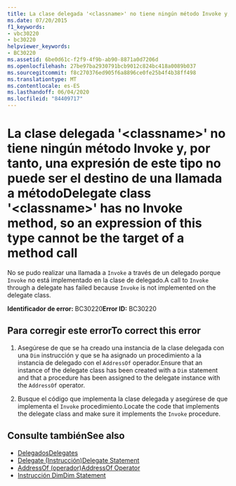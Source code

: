```yaml
---
title: La clase delegada '<classname>' no tiene ningún método Invoke y, por tanto, una expresión de este tipo no puede ser el destino de una llamada a método
ms.date: 07/20/2015
f1_keywords:
- vbc30220
- bc30220
helpviewer_keywords:
- BC30220
ms.assetid: 6be0d61c-f2f9-4f9b-ab90-8871a0d7206d
ms.openlocfilehash: 27be97ba2930791bcb9012c824bc418a0089b037
ms.sourcegitcommit: f8c270376ed905f6a8896ce0fe25b4f4b38ff498
ms.translationtype: MT
ms.contentlocale: es-ES
ms.lasthandoff: 06/04/2020
ms.locfileid: "84409717"
---
```

# <a name="delegate-class-classname-has-no-invoke-method-so-an-expression-of-this-type-cannot-be-the-target-of-a-method-call"></a><span data-ttu-id="2e09f-102">La clase delegada '\<classname>' no tiene ningún método Invoke y, por tanto, una expresión de este tipo no puede ser el destino de una llamada a método</span><span class="sxs-lookup"><span data-stu-id="2e09f-102">Delegate class '\<classname>' has no Invoke method, so an expression of this type cannot be the target of a method call</span></span>
<span data-ttu-id="2e09f-103">No se pudo realizar una llamada a `Invoke` a través de un delegado porque `Invoke` no está implementado en la clase de delegado.</span><span class="sxs-lookup"><span data-stu-id="2e09f-103">A call to `Invoke` through a delegate has failed because `Invoke` is not implemented on the delegate class.</span></span>  
  
 <span data-ttu-id="2e09f-104">**Identificador de error:** BC30220</span><span class="sxs-lookup"><span data-stu-id="2e09f-104">**Error ID:** BC30220</span></span>  
  
## <a name="to-correct-this-error"></a><span data-ttu-id="2e09f-105">Para corregir este error</span><span class="sxs-lookup"><span data-stu-id="2e09f-105">To correct this error</span></span>  
  
1. <span data-ttu-id="2e09f-106">Asegúrese de que se ha creado una instancia de la clase delegada con una `Dim` instrucción y que se ha asignado un procedimiento a la instancia de delegado con el `AddressOf` operador.</span><span class="sxs-lookup"><span data-stu-id="2e09f-106">Ensure that an instance of the delegate class has been created with a `Dim` statement and that a procedure has been assigned to the delegate instance with the `AddressOf` operator.</span></span>  
  
2. <span data-ttu-id="2e09f-107">Busque el código que implementa la clase delegada y asegúrese de que implementa el `Invoke` procedimiento.</span><span class="sxs-lookup"><span data-stu-id="2e09f-107">Locate the code that implements the delegate class and make sure it implements the `Invoke` procedure.</span></span>  
  
## <a name="see-also"></a><span data-ttu-id="2e09f-108">Consulte también</span><span class="sxs-lookup"><span data-stu-id="2e09f-108">See also</span></span>

- [<span data-ttu-id="2e09f-109">Delegados</span><span class="sxs-lookup"><span data-stu-id="2e09f-109">Delegates</span></span>](../../programming-guide/language-features/delegates/index.md)
- [<span data-ttu-id="2e09f-110">Delegate (Instrucción)</span><span class="sxs-lookup"><span data-stu-id="2e09f-110">Delegate Statement</span></span>](../statements/delegate-statement.md)
- [<span data-ttu-id="2e09f-111">AddressOf (operador)</span><span class="sxs-lookup"><span data-stu-id="2e09f-111">AddressOf Operator</span></span>](../operators/addressof-operator.md)
- [<span data-ttu-id="2e09f-112">Instrucción Dim</span><span class="sxs-lookup"><span data-stu-id="2e09f-112">Dim Statement</span></span>](../statements/dim-statement.md)

